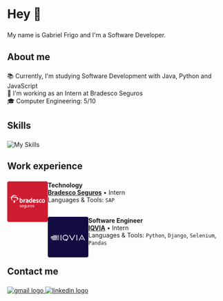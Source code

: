 <h1 align="left">Hey 👋</h1>

###

<p align="left">My name is Gabriel Frigo and I'm a Software Developer.</p>

###

<h2 align="left">About me</h2>

###

<p align="left">
  📚 Currently, I'm studying Software Development with Java, Python and JavaScript<br>
  💼 I'm working as an Intern at Bradesco Seguros<br>
  🎓 Computer Engineering: 5/10<br>
</p>

###

<h2 align="left">Skills</h2>

###

  ![My Skills](https://skillicons.dev/icons?i=java,spring,aws,python,django,selenium,js,html,css,react,figma,postgres,docker,git)

###

<h2 alighn="left">Work experience</h2>

###

[<img align="left" height="94px" width="94px" alt="Bradesco seguros logo" src="/images/bradesco.png"/>](https://www.bradescoseguros.com.br/clientes)

**Technology** \
[**Bradesco Seguros**](https://www.bradescoseguros.com.br/clientes) • Intern \
Languages & Tools: `SAP`\
<br/>

[<img align="left" height="94px" width="94px" alt="IQVIA logo" src="/images/iqvia.png"/>](https://www.iqvia.com/)

**Software Engineer** \
[**IQVIA**](https://www.iqvia.com/) • Intern \
Languages & Tools: `Python`, `Django`, `Selenium`, `Pandas`\
<br/>

###


###

<h2 align="left">Contact me</h2>

###

<div align="left">
  <a href="mailto:gfrigo.sena@gmail.com" target="_blank">
    <img src="https://img.shields.io/static/v1?message=Gmail&logo=gmail&label=&color=D14836&logoColor=white&labelColor=&style=for-the-badge" height="30" alt="gmail logo"  />
  </a>
  <a href="https://www.linkedin.com/in/gfrigo/" target="_blank">
    <img src="https://img.shields.io/static/v1?message=LinkedIn&logo=linkedin&label=&color=0077B5&logoColor=white&labelColor=&style=for-the-badge" height="30" alt="linkedin logo"  />
  </a>
</div>

###
